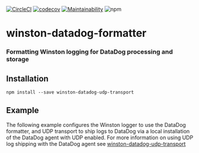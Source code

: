 [![CircleCI](https://circleci.com/gh/TheMagoo73/winston-datadog-formatter.svg?style=svg)](https://circleci.com/gh/TheMagoo73/winston-datadog-formatter)  [![codecov](https://codecov.io/gh/TheMagoo73/winston-datadog-formatter/branch/master/graph/badge.svg)](https://codecov.io/gh/TheMagoo73/winston-datadog-formatter)  [![Maintainability](https://api.codeclimate.com/v1/badges/50d8bf6b4e412d28c11e/maintainability)](https://codeclimate.com/github/TheMagoo73/winston-datadog-formatter/maintainability)  ![npm](https://img.shields.io/npm/v/winston-datadog-formatter.svg)

# winston-datadog-formatter
### Formatting Winston logging for DataDog processing and storage

## Installation

```
npm install --save winston-datadog-udp-transport
```

## Example

The following example configures the Winston logger to use the DataDog formatter, and UDP transport to ship logs to DataDog via a local installation of the DataDog agent with UDP enabled. For more information on using UDP log shipping with the DataDog agent see [winston-datadog-udp-transport](https://github.com/TheMagoo73/winston-datadog-udp-transport)


